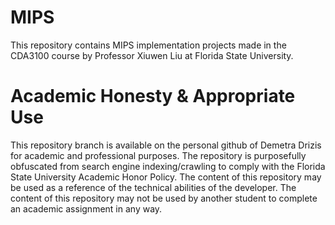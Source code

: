 # MIPS
This repository contains MIPS implementation projects made in the CDA3100 course by Professor Xiuwen Liu at Florida State University.

# Academic Honesty & Appropriate Use

This repository branch is available on the personal github of Demetra Drizis for academic and professional purposes. The repository is purposefully obfuscated from search engine indexing/crawling to comply with the Florida State University Academic Honor Policy. The content of this repository may be used as a reference of the technical abilities of the developer. The content of this repository may not be used by another student to complete an academic assignment in any way.

